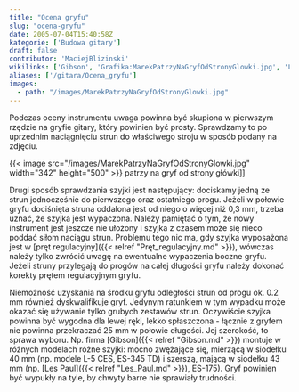 ```yaml
---
title: "Ocena gryfu"
slug: "ocena-gryfu"
date: 2005-07-04T15:40:58Z
kategorie: ['Budowa gitary']
draft: false
contributor: 'MaciejBlizinski'
wikilinks: ['Gibson', 'Grafika:MarekPatrzyNaGryfOdStronyGlowki.jpg', 'Les_Paul', 'pr%C4%99t_regulacyjny']
aliases: ['/gitara/Ocena_gryfu']
images:
  - path: "/images/MarekPatrzyNaGryfOdStronyGlowki.jpg"
---
```

Podczas oceny instrumentu uwaga powinna być skupiona w pierwszym rzędzie
na gryfie gitary, który powinien być prosty. Sprawdzamy to po uprzednim
naciągnięciu strun do właściwego stroju w sposób podany na zdjęciu.

{{< image src="/images/MarekPatrzyNaGryfOdStronyGlowki.jpg" width="342" height="500" >}} patrzy
na gryf od strony główki\]\]

Drugi sposób sprawdzania szyjki jest następujący: dociskamy jedną ze
strun jednocześnie do pierwszego oraz ostatniego progu. Jeżeli w połowie
gryfu dociśnięta struna oddalona jest od niego o więcej niż 0,3 mm,
trzeba uznać, że szyjka jest wypaczona. Należy pamiętać o tym, że nowy
instrument jest jeszcze nie ułożony i szyjka z czasem może się nieco
poddać siłom naciągu strun. Problemu tego nic ma, gdy szyjka wyposażona
jest w [pręt regulacyjny]({{< relref "Pręt_regulacyjny.md" >}}), wówczas należy
tylko zwrócić uwagę na ewentualne wypaczenia boczne gryfu. Jeżeli struny
przylegają do progów na całej długości gryfu należy dokonać korekty
prętem regulacyjnym gryfu.

Niemożność uzyskania na środku gryfu odległości strun od progu ok. 0.2
mm również dyskwalifikuje gryf. Jedynym ratunkiem w tym wypadku może
okazać się używanie tylko grubych zestawów strun. Oczywiście szyjka
powinna być wygodna dla lewej ręki, lekko spłaszczona - łącznie z gryfem
nie powinna przekraczać 25 mm w połowie długości. Jej szerokość, to
sprawa wyboru. Np. firma [Gibson]({{< relref "Gibson.md" >}}) montuje w różnych
modelach różne szyjki: mocno zwężające się, mierzącą w siodełku 40 mm
(np. modele L-5 CES, ES-345 TD) i szerszą, mającą w siodełku 43 mm (np.
[Les Paul]({{< relref "Les_Paul.md" >}}), ES-175). Gryf powinien być wypukły na
tyle, by chwyty barre nie sprawiały trudności.

